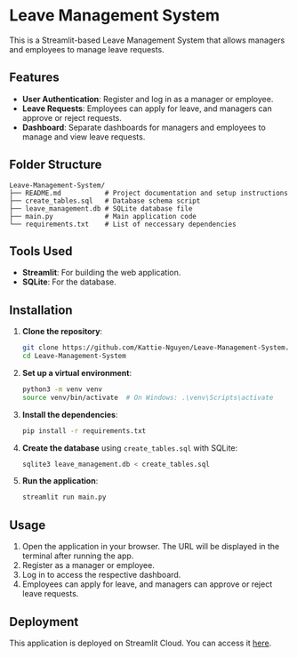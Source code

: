# Leave Management System

This is a Streamlit-based Leave Management System that allows managers and employees to manage leave requests.

## Features

- **User Authentication**: Register and log in as a manager or employee.
- **Leave Requests**: Employees can apply for leave, and managers can approve or reject requests.
- **Dashboard**: Separate dashboards for managers and employees to manage and view leave requests.

## Folder Structure
```plaintext
Leave-Management-System/
├── README.md           # Project documentation and setup instructions
├── create_tables.sql   # Database schema script 
├── leave_management.db # SQLite database file
├── main.py             # Main application code
└── requirements.txt    # List of neccessary dependencies
```

## Tools Used

- **Streamlit**: For building the web application.
- **SQLite**: For the database.

## Installation

1. **Clone the repository**:
    ```sh
    git clone https://github.com/Kattie-Nguyen/Leave-Management-System.git
    cd Leave-Management-System
    ```

2. **Set up a virtual environment**:
    ```sh
    python3 -m venv venv
    source venv/bin/activate  # On Windows: .\venv\Scripts\activate
    ```

3. **Install the dependencies**:
    ```sh
    pip install -r requirements.txt
    ```

4. **Create the database** using `create_tables.sql` with SQLite:
    ```sh
    sqlite3 leave_management.db < create_tables.sql
    ```

5. **Run the application**:
    ```sh
    streamlit run main.py
    ```

## Usage

1. Open the application in your browser. The URL will be displayed in the terminal after running the app.
2. Register as a manager or employee.
3. Log in to access the respective dashboard.
4. Employees can apply for leave, and managers can approve or reject leave requests.

## Deployment

This application is deployed on Streamlit Cloud. You can access it [here](https://leave-management-system-qqzzww4n8o5uq3ckpxgogn.streamlit.app/).

